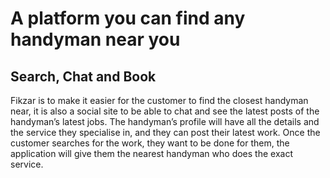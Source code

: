 # A platform you can find any handyman near you

## Search, Chat and Book


Fikzar is to make it easier for the customer to find the closest handyman near, it is also a social site to be able to chat and see the latest posts of the handyman’s latest jobs. The handyman’s profile will have all the details and the service they specialise in, and they can post their latest work. Once the customer searches for the work, they want to be done for them, the application will give them the nearest handyman who does the exact service.
